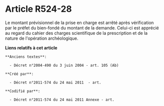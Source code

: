 # Article R524-28

Le montant prévisionnel de la prise en charge est arrêté après vérification par le préfet du bien-fondé du montant de la
demande. Celui-ci est apprécié au regard du cahier des charges scientifique de la prescription et de la nature de l'opération
archéologique.

**Liens relatifs à cet article**

	**Anciens textes**:

	  - Décret n°2004-490 du 3 juin 2004 - art. 105 (Ab)

	**Créé par**:

	  - Décret n°2011-574 du 24 mai 2011  - art.

	**Codifié par**:

	  - Décret n°2011-574 du 24 mai 2011 Annexe - art.
